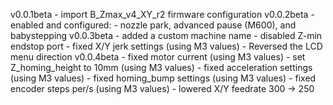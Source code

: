 v0.0.1beta
    - import B_Zmax_v4_XY_r2 firmware configuration
v0.0.2beta
    - enabled and configured:
        - nozzle park, advanced pause (M600), and babystepping
v0.0.3beta
    - added a custom machine name 
    - disabled Z-min endstop port
    - fixed X/Y jerk settings (using M3 values)
    - Reversed the LCD menu direction
v0.0.4beta
    - fixed motor current (using M3 values)
    - set Z_homing_height to 10mm (using M3 values)
    - fixed acceleration settings (using M3 values)
    - fixed homing_bump settings  (using M3 values)
    - fixed encoder steps per/s (using M3 values)
    - lowered X/Y feedrate 300 -> 250

    